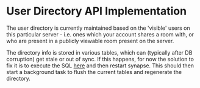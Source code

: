 User Directory API Implementation
=================================

The user directory is currently maintained based on the 'visible' users
on this particular server - i.e. ones which your account shares a room with, or
who are present in a publicly viewable room present on the server.

The directory info is stored in various tables, which can (typically after
DB corruption) get stale or out of sync.  If this happens, for now the
solution to fix it is to execute the SQL [here](https://github.com/matrix-org/synapse/blob/master/synapse/storage/schema/main/delta/53/user_dir_populate.sql)
and then restart synapse. This should then start a background task to
flush the current tables and regenerate the directory.
